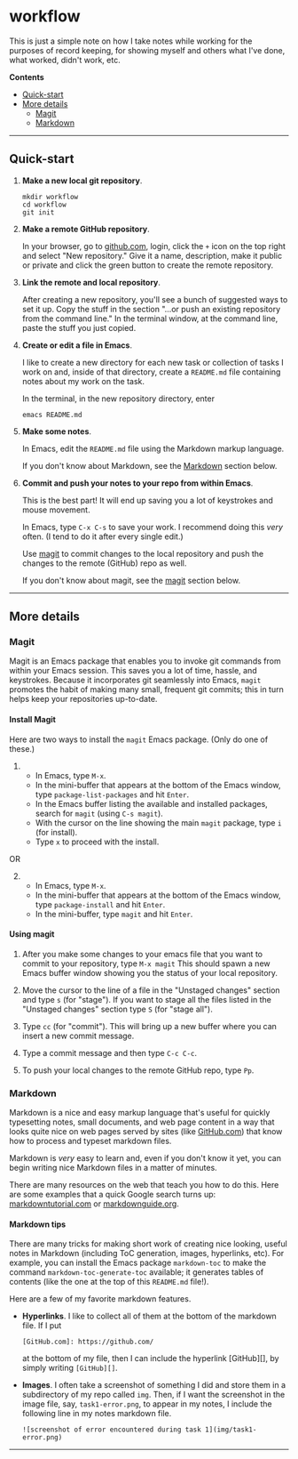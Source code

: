 # workflow

This is just a simple note on how I take notes while working for the purposes of record keeping,
for showing myself and others what I've done, what worked, didn't work, etc.


**Contents**

- [Quick-start](#quick-start)
- [More details](#more-details)
    - [Magit](#magit)
    - [Markdown](#markdown)


--------------

## Quick-start

1. **Make a new local git repository**.

   ```
   mkdir workflow
   cd workflow
   git init
   ```

2. **Make a remote GitHub repository**.

   In your browser, go to [github.com][], login, click the `+` icon on the top right and select "New repository."
   Give it a name, description, make it public or private and click the green button to create the remote repository.
   
3. **Link the remote and local repository**.

   After creating a new repository, you'll see a bunch of suggested ways to set it up.
   Copy the stuff in the section "…or push an existing repository from the command line."
   In the terminal window, at the command line, paste the stuff you just copied.   
   
4. **Create or edit a file in Emacs**.

   I like to create a new directory for each new task or collection of tasks I work on and,
   inside of that directory, create a `README.md` file containing notes about my work on the task.

   In the terminal, in the new repository directory, enter

   ```
   emacs README.md
   ```

5. **Make some notes**.

   In Emacs, edit the `README.md` file using the Markdown markup language.
   
   If you don't know about Markdown, see the [Markdown](#markdown) section below.
   
6. **Commit and push your notes to your repo from within Emacs**.

   This is the best part!  It will end up saving you a lot of keystrokes and mouse movement.
   
   In Emacs, type `C-x C-s` to save your work.  I recommend doing this *very* often. (I tend to do it after every single edit.)
   
   Use [magit](#magit) to commit changes to the local repository and push the changes to the remote (GitHub) repo as well.
   
   If you don't know about magit, see the [magit](#magit) section below.

----------------------

## More details
   
### Magit
   
Magit is an Emacs package that enables you to invoke git commands from within your Emacs session.
This saves you a lot of time, hassle, and keystrokes.
Because it incorporates git seamlessly into Emacs, `magit` promotes the habit of making many small, frequent git commits;
this in turn helps keep your repositories up-to-date.

#### Install Magit

Here are two ways to install the `magit` Emacs package. (Only do one of these.)

1.  * In Emacs, type `M-x`.
    * In the mini-buffer that appears at the bottom of the Emacs window, type `package-list-packages` and hit `Enter`.
    * In the Emacs buffer listing the available and installed packages, search for `magit` (using `C-s magit`).
    * With the cursor on the line showing the main `magit` package, type `i` (for install).
    * Type `x` to proceed with the install.

OR

2.  * In Emacs, type `M-x`.
    * In the mini-buffer that appears at the bottom of the Emacs window, type `package-install` and hit `Enter`.
    * In the mini-buffer, type `magit` and hit `Enter`.

#### Using magit

1.  After you make some changes to your emacs file that you want to commit to your repository, type `M-x magit`
    This should spawn a new Emacs buffer window showing you the status of your local repository.

2.  Move the cursor to the line of a file in the "Unstaged changes" section and type `s` (for "stage").
    If you want to stage all the files listed in the "Unstaged changes" section type `S` (for "stage all").
    
3.  Type `cc` (for "commit").  This will bring up a new buffer where you can insert a new commit message.

4.  Type a commit message and then type `C-c C-c`.

5.  To push your local changes to the remote GitHub repo, type `Pp`.


### Markdown

Markdown is a nice and easy markup language that's useful for quickly typesetting notes, small documents, and 
web page content in a way that looks quite nice on web pages served by sites (like [GitHub.com][])
that know how to process and typeset markdown files.

Markdown is *very* easy to learn and, even if you don't know it yet, you can begin writing nice 
Markdown files in a matter of minutes.

There are many resources on the web that teach you how to do this. Here are some
examples that a quick Google search turns up: [markdowntutorial.com][] or [markdownguide.org][].
   
#### Markdown tips

There are many tricks for making short work of creating nice looking, useful notes in Markdown (including ToC generation, images, hyperlinks, etc).
For example, you can install the Emacs package `markdown-toc` to make the command `markdown-toc-generate-toc` available;
it generates tables of contents (like the one at the top of this `README.md` file!).

Here are a few of my favorite markdown features.

-  **Hyperlinks**. I like to collect all of them at the bottom of the markdown file.  If I put 

   `[GitHub.com]: https://github.com/`

   at the bottom of my file, then I can include the hyperlink [GitHub][], by simply writing `[GitHub][]`.
   
-  **Images**.  I often take a screenshot of something I did and store them in a subdirectory of my repo called `img`.
   Then, if I want the screenshot in the image file, say, `task1-error.png`, to appear in my notes, I include the 
   following line in my notes markdown file.

   ```
   ![screenshot of error encountered during task 1](img/task1-error.png)
   ```
   
   
----------------------------------


[github.com]: https://github.com/
[GitHub.com]: https://github.com/
[markdowntutorial.com]: https://www.markdowntutorial.com/
[markdownguide.org]: https://www.markdownguide.org/

